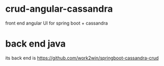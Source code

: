 # crud-angular-cassandra
 front end angular UI for spring boot + cassandra
# back end java
  its back end is https://github.com/work2win/springboot-cassandra-crud
